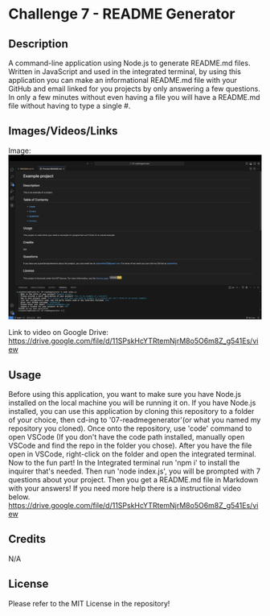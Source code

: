 # Challenge 7 - README Generator

## Description
A command-line application using Node.js to generate README.md files. Written in JavaScript and used in the integrated terminal, by using this application you can make an informational README.md file with your GitHub and email linked for you projects by only answering a few questions. In only a few minutes without even having a file you will have a README.md file without having to type a single #.

## Images/Videos/Links
Image:
![Alt text](./assets/example-readme.ss.png)

Link to video on Google Drive:
https://drive.google.com/file/d/11SPskHcYTRtemNjrM8o5O6m8Z_g541Es/view

## Usage
Before using this application, you want to make sure you have Node.js installed on the local machine you will be running it on. If you have Node.js installed, you can use this application by cloning this repository to a folder of your choice, then cd-ing to '07-readmegenerator'(or what you named my repository you cloned). Once onto the repository, use 'code' command to open VSCode (If you don't have the code path installed, manually open VSCode and find the repo in the folder you chose). After you have the file open in VSCode, right-click on the folder and open the integrated terminal. Now to the fun part! In the Integrated terminal run 'npm i' to install the inquirer that's needed. Then run 'node index.js', you will be prompted with 7 questions about your project. Then you get a README.md file in Markdown with your answers! If you need more help there is a instructional video below.
https://drive.google.com/file/d/11SPskHcYTRtemNjrM8o5O6m8Z_g541Es/view

## Credits
N/A

## License
Please refer to the MIT License in the repository!
